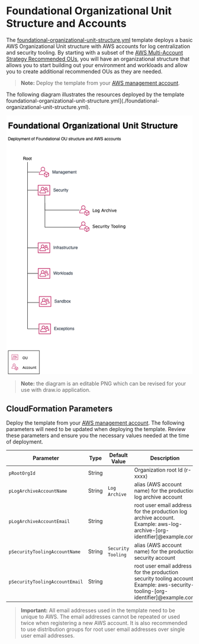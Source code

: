 # Foundational Organizational Unit Structure and Accounts

The [foundational-organizational-unit-structure.yml](./foundational-organizational-unit-structure.yml) template deploys a basic AWS Organizational Unit structure with AWS accounts for log centralization and security tooling. By starting with a subset of the [AWS Multi-Account Strategy Recommended OUs](https://docs.aws.amazon.com/whitepapers/latest/organizing-your-aws-environment/recommended-ous-and-accounts.html), you will have an organizational structure that allows you to start building out your environment and workloads and allow you to create additional recommended OUs as they are needed.

> **Note:** Deploy the template from your [AWS management account](https://docs.aws.amazon.com/organizations/latest/userguide/orgs_getting-started_concepts.html).

The following diagram illustrates the resources deployed by the template foundational-organizational-unit-structure.yml](./foundational-organizational-unit-structure.yml).

![Reference Architecture](./ref-arch-diagram.drawio.png)

> **Note:** the diagram is an editable PNG which can be revised for your use with draw.io application.

## CloudFormation Parameters

Deploy the template from your [AWS management account](https://docs.aws.amazon.com/organizations/latest/userguide/orgs_getting-started_concepts.html). The following parameters will need to be updated when deploying the template. Review these parameters and ensure you the necessary values needed at the time of deployment.

| Parameter | Type | Default Value | Description |
| --------- | ---- | ------------- | ----------- |
| `pRootOrgId` | String |  | Organization root Id (r-xxxx) |
| `pLogArchiveAccountName` | String | `Log Archive` | alias (AWS account name) for the production log archive account |
| `pLogArchiveAccountEmail` | String |  | root user email address for the production log archive account. Example: aws-log-archive-[org-identifier]@example.com|
| `pSecurityToolingAccountName` | String | `Security Tooling` | alias (AWS account name) for the production security account |
| `pSecurityToolingAccountEmail` | String |  | root user email address for the production security tooling account. Example: aws-security-tooling-[org-identifier]@example.com |

> **Important:** All email addresses used in the template need to be unique to AWS. The email addresses cannot be repeated or used twice when registering a new AWS account. It is also recommended to use distribution groups for root user email addresses over single user email addresses.
